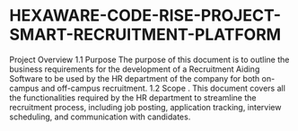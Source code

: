 # HEXAWARE-CODE-RISE-PROJECT-SMART-RECRUITMENT-PLATFORM

Project Overview
1.1 Purpose
The purpose of this document is to outline the business requirements for the development of a Recruitment Aiding 
Software to be used by the HR department of the company for both on-campus and off-campus recruitment.
1.2 Scope
. This document covers all the functionalities required by the HR department to streamline the recruitment process, 
including job posting, application tracking, interview scheduling, and communication with candidates.
